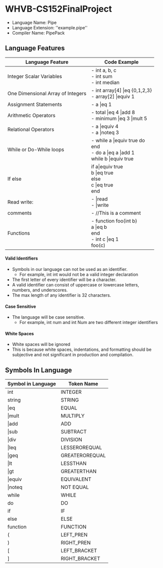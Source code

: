 # WHVB-CS152FinalProject

- Language Name: Pipe
- Language Extension: ''example.pipe''
- Compiler Name: PipePack

## Language Features
| Language Feature                  | Code Example                                                                      |
|-----------------------------------|-----------------------------------------------------------------------------------|
| Integer Scalar Variables          | - int a, b, c<br>- int sum<br>- int median                                        |
| One Dimensional Array of Integers | - int array[4] \|eq {0,1,2,3} <br>- array[2] \|equiv 1                            |
| Assignment Statements             | - a \|eq 1                                                                        |
| Arithmetic Operators              | - total \|eq 4 \|add 8 <br>- minimum \|eq 3 \|mult 5                              |
| Relational Operators              | - a \|equiv 4<br>- a \|noteq 3                                                    |
| While or Do-While loops           | - while a \|equiv true do<br>end<br>- do a \|eq a \|add 1<br>while b \|equiv true |
| If else                           | if a\|equiv true <br>b \|eq true<br>else<br>c \|eq true<br>end                |
| Read write:                       | - \|read<br>- \|write<br>                                                         |
| comments                          | - //This is a comment                                                             |
| Functions                         | - function foo(int b)<br>  a \|eq b<br>  end<br>- int c \|eq 1<br>foo(c)          |


#### Valid Identifiers

- Symbols in our language can not be used as an identifier.
  - For example, int int would not be a valid integer declaration
- The first letter of every identifier will be a character.
- A valid identifier can consist of uppercase or lowercase letters, numbers, and underscores.
- The max length of any identifier is 32 characters.

#### Case Sensitive
- The language will be case sensitive.
  - For example, int num and int Num are two different integer identifiers

#### White Spaces
- White spaces will be ignored
- This is because white spaces, indentations, and formatting should be subjective and not significant in production and compilation.

## Symbols In Language

| Symbol in Language | Token Name     |
|--------------------|----------------|
| int                | INTEGER        |
| string             | STRING         |
| \|eq               | EQUAL          |
| \|mult             | MULTIPLY       |
| \|add              | ADD            |
| \|sub              | SUBTRACT       |
| \|div              | DIVISION       |
| \|leq              | LESSEROREQUAL  |
| \|geq              | GREATEROREQUAL |
| \|lt               | LESSTHAN       |
| \|gt               | GREATERTHAN    |
| \|equiv            | EQUIVALENT     |
| \|noteq            | NOT EQUAL      |
| while              | WHILE          |
| do                 | DO             |
| if                 | IF             |
| else               | ELSE           |                      
| function           | FUNCTION       |
| (                  | LEFT_PREN      |
| )                  | RIGHT_PREN     |
| [                  | LEFT_BRACKET   |
| ]                  | RIGHT_BRACKET  |


